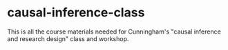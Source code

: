 # causal-inference-class
This is all the course materials needed for Cunningham's "causal inference and research design" class and workshop. 
